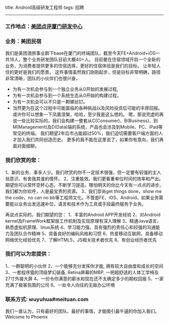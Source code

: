 title: Android高级研发工程师
tags: 招聘

---

### 工作地点：[美团点评厦门研发中心][1]

### 业务：美团民宿

我们是美团酒旅事业群下base在厦门的终端团队，截至今天FE+Android+iOS一共18人，整个业务研发团队目前大概40+人。
目前要在住宿领域开启一个全新的业务，为消费者提供更多的住宿选择，更好的住宿体验是我们的目标。 让年轻人住的更好是我们的愿景。
这件事情虽然我们刚刚起步，但是目标非常明确，路径非常清晰，团队的小伙伴们也很兴奋，
* 为有一次机会参与到一个独立业务从0开始的发展过程,
* 为有一次机会参与到一个系统生态从0开始的构建过程，
* 为有一次机会可以不只是一颗螺丝钉。 
* 当然更为在这个过程中可能面临的各种挑战以及风险投资后可能的丰厚回报。 
或许你可以想象一下凤凰涅槃，哈哈，至少我是这么想的。
嗯，那说完虚的再说一些比较实际的，我们会构建一整套从C(Consumer)、B(Business)、到M(Management)及D(Data)端的系统，产品也会涉及到Mobile、PC、iPad等常见的终端。 我们期望2年后市占能超过50%，我们迫切需要客户端方面的人才加入我们共同创造历史。 更多的我不能在这里说了，如果你有意向，我们再面对面细聊。
 
### 我们欣赏的您：
1、新的业务、事多人少。我们欣赏的你不一定技术很强，但一定要有较强的主人翁意识、有舍我其谁的情怀。
2、注重能效。我们更看重单位时间的效率和产出。期望你可以常怀空杯心态，不断学习提高，哪怕明天的你比今天有一点点的进步。我们都为你欢呼，人是最宝贵的资源。
3、我们崇尚get things done，show me the code，no can no bb等工程师文化。不管是FE、iOS、Android，如果业务需要能以业务出发迅速补位，语言和技术作为工具或手段最终服务于业务。
 
再说点实际的，我们期望的您：
1、丰富的Android APP开发经验
2、对Android kernel及FrameWork框架层工作机制及实现原理有深入理解
3、精通Java语言，熟悉虚拟机原理、linux系统
4、学习能力强，具有强烈的责任心和较强的沟通能力及团队合作精神
5、具备良好的编码风格和习惯
6、热爱移动互联网，具备移动网络优化经验优先
7、了解HTML5，JS相关技术者优先
8、有创业经历者优先
 
### 我们可以为您提供： 
1、一群聪明的小伙伴
2、一个能够充分发挥你才能, 拥有较大自由度和成长的空间
3、一套程序猿的顶级梦幻装备, Retina屏幕的MBP, 一把超舒适的人体工学椅及27寸外接大屏 
4、一份令你满意的薪水和现在还不太确定多少的期权回报
5、一家充满了极客氛围的公司
6、一处令人向往的无敌办公环境

### 联系方式: wuyuhua#meituan.com

我们一直认为，只有最好的团队、最好的事情，才能吸引最牛逼的你加入我们。
Welcome to Phoenix

[1]: http://www.rainfish.org/2017/03/23/welcome-to-xiamen/
